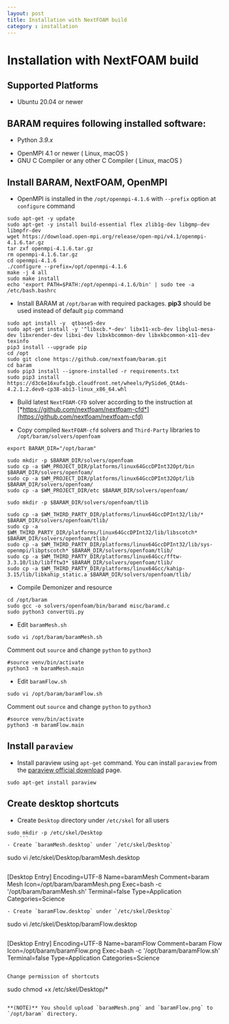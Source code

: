 ```yaml
---
layout: post
title: Installation with NextFOAM build
category : installation
---
```

# Installation with NextFOAM build

## Supported Platforms
<!--* Windows 10 or newer
* macOS 10.14 or newer (Apple Silicon only)-->
* Ubuntu 20.04 or newer
<!--* CentOS 8.2 or alternatives ( Rocky Linux, AlmaLinux, ... )-->
<!--* OpenSUSE Leap 15.4-->
<!--* Linux Mint 21 "Vanessa"-->

## BARAM requires following installed software:

* Python *3.9.x*
<!--* [MS-MPI](https://docs.microsoft.com/en-us/message-passing-interface/microsoft-mpi) 10.0 or newer ( Windows Only )-->
* OpenMPI 4.1 or newer ( Linux, macOS )
* GNU C Compiler or any other C Compiler ( Linux, macOS )


## Install BARAM, NextFOAM, OpenMPI

- OpenMPI is installed in the `/opt/openmpi-4.1.6` with `--prefix` option at `configure` command

```
sudo apt-get -y update 
sudo apt-get -y install build-essential flex zlib1g-dev libgmp-dev libmpfr-dev
wget https://download.open-mpi.org/release/open-mpi/v4.1/openmpi-4.1.6.tar.gz 
tar zxf openmpi-4.1.6.tar.gz 
rm openmpi-4.1.6.tar.gz 
cd openmpi-4.1.6 
./configure --prefix=/opt/openmpi-4.1.6 
make -j 4 all 
sudo make install 
echo 'export PATH=$PATH:/opt/openmpi-4.1.6/bin' | sudo tee -a /etc/bash.bashrc
```

- Install BARAM at `/opt/baram` with required packages. **pip3** should be used instead of default `pip` command
    
```
sudo apt install -y  qtbase5-dev
sudo apt-get install -y '^libxcb.*-dev' libx11-xcb-dev libglu1-mesa-dev libxrender-dev libxi-dev libxkbcommon-dev libxkbcommon-x11-dev texinfo
pip3 install --upgrade pip
cd /opt
sudo git clone https://github.com/nextfoam/baram.git
cd baram
sudo pip3 install --ignore-installed -r requirements.txt
sudo pip3 install https://d3c6e16xufx1gb.cloudfront.net/wheels/PySide6_QtAds-4.2.1.2.dev0-cp38-abi3-linux_x86_64.whl
```

- Build latest `NextFOAM-CFD` solver according to the instruction at [*https://github.com/nextfoam/nextfoam-cfd*](https://github.com/nextfoam/nextfoam-cfd)

- Copy compiled `NextFOAM-cfd` solvers and `Third-Party` libraries to `/opt/baram/solvers/openfoam`
    
```
export BARAM_DIR="/opt/baram"
    
sudo mkdir -p $BARAM_DIR/solvers/openfoam
sudo cp -a $WM_PROJECT_DIR/platforms/linux64GccDPInt32Opt/bin $BARAM_DIR/solvers/openfoam/
sudo cp -a $WM_PROJECT_DIR/platforms/linux64GccDPInt32Opt/lib $BARAM_DIR/solvers/openfoam/
sudo cp -a $WM_PROJECT_DIR/etc $BARAM_DIR/solvers/openfoam/

sudo mkdir -p $BARAM_DIR/solvers/openfoam/tlib

sudo cp -a $WM_THIRD_PARTY_DIR/platforms/linux64GccDPInt32/lib/* $BARAM_DIR/solvers/openfoam/tlib/
sudo cp -a $WM_THIRD_PARTY_DIR/platforms/linux64GccDPInt32/lib/libscotch* $BARAM_DIR/solvers/openfoam/tlib/
sudo cp -a $WM_THIRD_PARTY_DIR/platforms/linux64GccDPInt32/lib/sys-openmpi/libptscotch* $BARAM_DIR/solvers/openfoam/tlib/
sudo cp -a $WM_THIRD_PARTY_DIR/platforms/linux64Gcc/fftw-3.3.10/lib/libfftw3* $BARAM_DIR/solvers/openfoam/tlib/
sudo cp -a $WM_THIRD_PARTY_DIR/platforms/linux64Gcc/kahip-3.15/lib/libkahip_static.a $BARAM_DIR/solvers/openfoam/tlib/
```

- Compile Demonizer and resource
```
cd /opt/baram
sudo gcc -o solvers/openfoam/bin/baramd misc/baramd.c
sudo python3 convertUi.py
```

- Edit `baramMesh.sh`

    
```
sudo vi /opt/baram/baramMesh.sh
```
Comment out `source` and change `python` to `python3`
    
```
#source venv/bin/activate
python3 -m baramMesh.main
```

- Edit `baramFlow.sh`
```
sudo vi /opt/baram/baramFlow.sh
```

Comment out `source` and change `python` to `python3`
    
```
#source venv/bin/activate
python3 -m baramFlow.main
```

## Install `paraview`

- Install paraview using `apt-get` command. You can install `paraview` from the [paraview official download](https://www.paraview.org/download/) page.

```
sudo apt-get install paraview
```

## Create desktop shortcuts

- Create `Desktop` directory under `/etc/skel` for all users

```
sudo mkdir -p /etc/skel/Desktop
    ```
- Create `baramMesh.desktop` under `/etc/skel/Desktop`

```
sudo vi /etc/skel/Desktop/baramMesh.desktop
```

```
[Desktop Entry]
Encoding=UTF-8
Name=baramMesh
Comment=baram Mesh
Icon=/opt/baram/baramMesh.png
Exec=bash -c '/opt/baram/baramMesh.sh'
Terminal=false
Type=Application
Categories=Science
```
- Create `baramFlow.desktop` under `/etc/skel/Desktop`

```
sudo vi /etc/skel/Desktop/baramFlow.desktop
```

```
[Desktop Entry]
Encoding=UTF-8
Name=baramFlow
Comment=baram Flow
Icon=/opt/baram/baramFlow.png
Exec=bash -c '/opt/baram/baramFlow.sh'
Terminal=false
Type=Application
Categories=Science
```
    
Change permission of shortcuts
```
sudo chmod +x /etc/skel/Desktop/*
```

**(NOTE)** You should upload `baramMesh.png` and `baramFlow.png` to `/opt/baram` directory.
